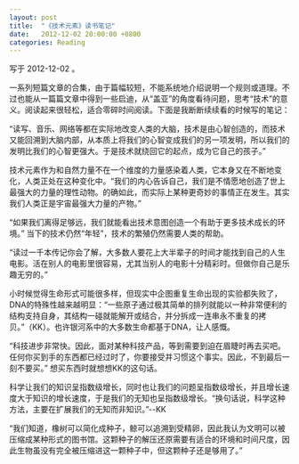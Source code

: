 ```yaml
---
layout: post
title:  "《技术元素》读书笔记"
date:   2012-12-02 20:00:00 +0800
categories: Reading
---
```


写于 2012-12-02 。

一系列短篇文章的合集，由于篇幅较短，不能系统地介绍说明一个规则或道理。不过也能从一篇篇文章中得到一些启迪，从“盖亚”的角度看待问题，思考“技术”的意义。阅读起来很轻松，适合零碎时间阅读。下面是我断断续续看的时候写的笔记：

“读写、音乐、网络等都在实际地改变人类的大脑，技术是由心智创造的，而技术又能回溯到大脑内部，从本质上将我们的心智变成我们的另一项发明，所以我们的发明比我们的心智更强大。于是技术就绕回它的起点，成为它自己的孩子。”

技术元素作为和自然力量不在一个维度的力量感染着人类，它本身又在不断地变化，人类正处在这种变化中。“我们的内心告诉自己，我们是不情愿地创造了世上最强大的力量的理性动物。的确如此，而实际上某种更奇妙的事情正在发生。其实我们人类正是宇宙最强大力量的产物。”

“如果我们离得足够远，我们就能看出技术意图创造一个有助于更多技术成长的环境。” 当下的技术仍然“年轻”，技术的繁殖仍然需要人类的帮助。

“读过一千本传记你会了解，大多数人要花上大半辈子的时间才能找到自己的人生电影。活在别人的电影里很容易，尤其当别人的电影十分精彩时。但做你自己是乐趣无穷的。”

小时候觉得生命形式可能很多样，但现实中企图重复生命出现的实验都失败了，DNA的特殊性越来越明显：“一些原子通过极其简单的排列就能以一种非常便利的结构支持自身，其结构一碰就能解开或结合，并分拆成一连串永不重复的拷贝。”（KK）。也许银河系中的大多数生命都基于DNA，让人感慨。

“科技进步非常快。因此，面对某种科技产品，等到需要到迫在眉睫时再去买吧。任何你买到手的东西都已经过时了，你要接受并习惯这个事实。因此，不到最后一刻不要买。” 想买东西时就想想KK的这句话。

科学让我们的知识呈指数级增长，同时也让我们的问题呈指数级增长，并且增长速度大于知识的增长速度，于是我们的无知也呈指数级增长。“换句话说，科学这种方法，主要在扩展我们的无知而非知识。”--KK

“我们知道，橡树可以简化成种子，鲸可以追溯到受精卵，因此我认为文明可以被压缩成某种形式的图书馆。这颗种子的解压还原需要有适合的环境和时间尺度，因此生物虽没有完全被压缩进这一颗种子中，但这颗种子还是够用了。”
